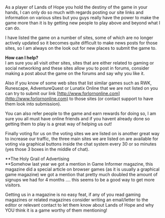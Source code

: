 ---
---
As a player of Lands of Hope you hold the destiny of the game in your hands, I can only do so much with regards posting our site links and information on various sites but you guys really have the power to make the game more than it is by getting new people to play above and beyond what I can do.

I have listed the game on a number of sites, some of which are no longer actively updated so it becomes quite difficult to make news posts for those sites, so I am always on the look out for new places to submit the game to.

**How can I help?**  
I am sure you all visit other sites, sites that are either related to gaming or social networking and these sites allow you to post in forums, consider making a post about the game on the forums and say why you like it.

Also if you know of some web sites that list similar games such as RWK, Runescape, AdventureQuest or Lunatix Online that we are not listed on you can try to submit our link [http://www.forlornonline.com](http://www.forlornonline.com) to those sites (or contact support to have them look into submission).

You can also refer people to the game and earn rewards for doing so, I am sure you all must have online friends and if you havent already done so getting them to play is a great way of helping us out!

Finally voting for us on the voting sites we are listed on is another great way to increase our traffic, the three main sites we are listed on are available for voting via graphical buttons inside the chat system every 30 or so minutes (yes those 3 boxes in the middle of chat).

**The Holy Grail of Advertising  
**Somehow last year we got a mention in Game Informer magazine, this magazine did a special article on browser games (as it is usually a graphical game magazine) we got a mention that pretty much doubled the amount of signups we had for 4 months .... this seems to be a good way to get more visitors.

Getting us in a magazine is no easy feat, if any of you read gaming magazines or related magazines consider writing an email/letter to the editor or relevant contact to let them know about Lands of Hope and why YOU think it is a game worthy of them mentioning!